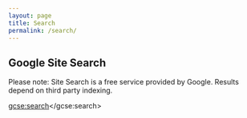 ```yaml
---
layout: page
title: Search
permalink: /search/
---
```


## Google Site Search

<p id="archive-warning">Please note: Site Search is a free service provided by Google. Results depend on third party indexing.</p>

<script>
  (function() {
    var cx = '003965900948510015874:revdz5x4dm0';
    var gcse = document.createElement('script');
    gcse.type = 'text/javascript';
    gcse.async = true;
    gcse.src = 'https://cse.google.com/cse.js?cx=' + cx;
    var s = document.getElementsByTagName('script')[0];
    s.parentNode.insertBefore(gcse, s);
  })();
</script>
<gcse:search></gcse:search>
